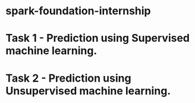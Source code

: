 # spark-foundation-internship
# Task 1 - Prediction using Supervised machine learning.
# Task 2 - Prediction using Unsupervised machine learning.
